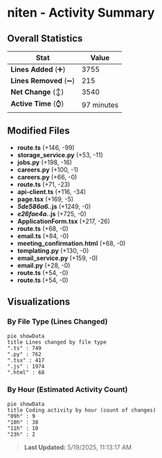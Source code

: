 # niten - Activity Summary 

## Overall Statistics

| Stat                   | Value                                                             |
| ---------------------- | ----------------------------------------------------------------- |
| **Lines Added** (➕)   | 3755                                          |
| **Lines Removed** (➖) | 215                                        |
| **Net Change** (↕)    | 3540                |
| **Active Time** (⌚)   | 97 minutes |


## Modified Files
- **route.ts** (+146, -99)
- **storage_service.py** (+53, -11)
- **jobs.py** (+198, -16)
- **careers.py** (+100, -1)
- **careers.py** (+66, -0)
- **route.ts** (+71, -23)
- **api-client.ts** (+116, -34)
- **page.tsx** (+169, -5)
- **_5de586a6._.js** (+1249, -0)
- **_e26fae4a._.js** (+725, -0)
- **ApplicationForm.tsx** (+217, -26)
- **route.ts** (+68, -0)
- **email.ts** (+84, -0)
- **meeting_confirmation.html** (+68, -0)
- **templating.py** (+130, -0)
- **email_service.py** (+159, -0)
- **email.py** (+28, -0)
- **route.ts** (+54, -0)
- **route.ts** (+54, -0)

## Visualizations

### By File Type (Lines Changed)

```mermaid
pie showData
title Lines changed by file type
".ts" : 749
".py" : 762
".tsx" : 417
".js" : 1974
".html" : 68
```

### By Hour (Estimated Activity Count)

```mermaid
pie showData
title Coding activity by hour (count of changes)
"09h" : 9
"10h" : 38
"11h" : 10
"23h" : 2
```


> **Last Updated:** 5/19/2025, 11:13:17 AM